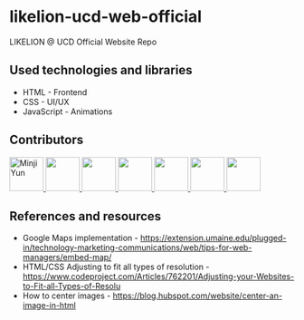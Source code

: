 # likelion-ucd-web-official
LIKELION @ UCD Official Website Repo

## Used technologies and libraries
* HTML - Frontend
* CSS - UI/UX
* JavaScript - Animations

## Contributors

<a href="https://github.com/minjiyun02">
  <img src="https://github.com/minjiyun02.png" alt="Minji Yun" width="60px;"/>
</a>
<a href="https://github.com/junyumin8194">
  <img src="https://github.com/junyumin8194.png" width="60px;"/>
</a>
<a href="https://github.com/oojulee">
  <img src="https://github.com/oojulee.png" width="60px;"/>
</a>
<a href="https://github.com/mgrace-hye">
  <img src="https://github.com/mgrace-hye.png" width="60px;"/>
</a>
<a href="https://github.com/ellakyung">
  <img src="https://github.com/ellakyung.png" width="60px;"/>
</a>
<a href="https://github.com/twthree">
  <img src="https://github.com/twthree.png" width="60px;"/>
</a>
<a href="https://github.com/jinhoyon">
  <img src="https://github.com/jinhoyon.png" width="60px;"/>
</a>

<!--
* Minji Yun - https://github.com/minjiyun02
* Yumin Jun - https://github.com/junyumin8194
* Ooju Lee - https://github.com/oojulee
* Grace Mun - https://github.com/mgrace-hye
* Nakyung Han - https://github.com/ellakyung
* Jinho Yon - https://github.com/jinhoyon
* Juhwan Kim - https://github.com/twthree
-->
<!--
<a href="https://github.com/minjiyun02/likelion-ucd-web-official/graphs/contributors">
  <img src="https://contrib.rocks/image?repo=minjiyun02/likelion-ucd-web-official"/>
</a>
-->

## References and resources 
* Google Maps implementation - https://extension.umaine.edu/plugged-in/technology-marketing-communications/web/tips-for-web-managers/embed-map/
* HTML/CSS Adjusting to fit all types of resolution - https://www.codeproject.com/Articles/762201/Adjusting-your-Websites-to-Fit-all-Types-of-Resolu
* How to center images - https://blog.hubspot.com/website/center-an-image-in-html
